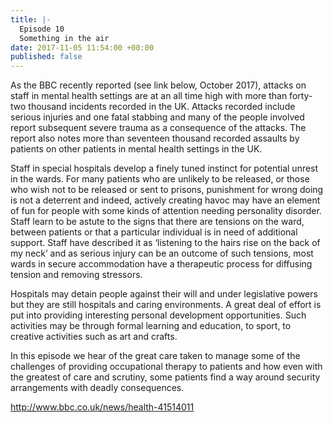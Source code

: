 ```yaml
---
title: |-
  Episode 10
  Something in the air
date: 2017-11-05 11:54:00 +00:00
published: false
---
```


As the BBC recently reported (see link below, October 2017), attacks on staff in mental health settings are at an all time high with more than forty-two thousand incidents recorded in the UK. Attacks recorded include serious injuries and one fatal stabbing and many of the people involved report subsequent severe trauma as a consequence of the attacks. The report also notes more than seventeen thousand recorded assaults by patients on other patients in mental health settings in the UK.

Staff in special hospitals develop a finely tuned instinct for potential unrest in the wards. For many patients who are unlikely to be released, or those who wish not to be released or sent to prisons, punishment for wrong doing is not a deterrent and indeed, actively creating havoc may have an element of fun for people with some kinds of attention needing personality disorder. Staff learn to be astute to the signs that there are tensions on the ward, between patients or that a particular individual is in need of additional support. Staff have described it as ‘listening to the hairs rise on the back of my neck’ and as serious injury can be an outcome of such tensions, most wards in secure accommodation have a therapeutic process for diffusing tension and removing stressors.

Hospitals may detain people against their will and under legislative powers but they are still hospitals and caring environments. A great deal of effort is put into providing interesting personal development opportunities. Such activities may be through formal learning and education, to sport, to creative activities such as art and crafts.

In this episode we hear of the great care taken to manage some of the challenges of providing occupational therapy to patients and how even with the greatest of care and scrutiny, some patients find a way around security arrangements with deadly consequences.

http://www.bbc.co.uk/news/health-41514011